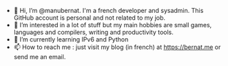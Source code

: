 - 👋 Hi, I’m @manubernat. I'm a french developer and sysadmin. This GitHub account is personal and not related to my job.
- 👀 I’m interested in a lot of stuff but my main hobbies are small games, languages and compilers, writing and productivity tools.
- 🌱 I’m currently learning IPv6 and Python
- 📫 How to reach me : just visit my blog (in french) at https://bernat.me or send me an email.



